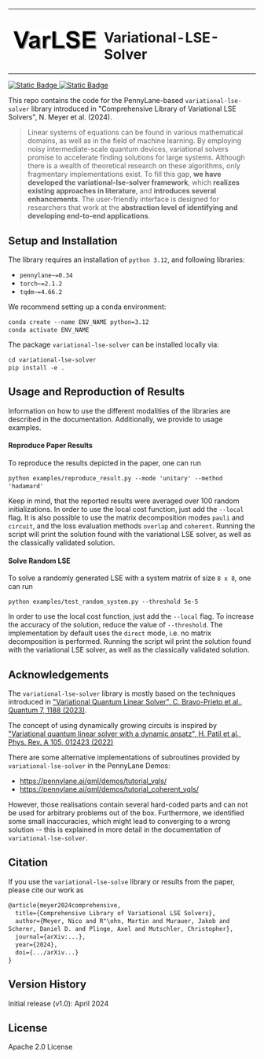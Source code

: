 <table>
  <tr>
    <td>
      <img src="lse_logo.png" alt="overview" width="200"/>
    </td>
    <td>
      <h1>Variational-LSE-Solver</h1>
    </td>
  </tr>
</table>

[![Static Badge](https://img.shields.io/badge/arXiv-0000.00000-red)
](https://arxiv.org/search/quant-ph?searchtype=author&query=Meyer,+N)[![Static Badge](https://img.shields.io/badge/PyPI-pip_install_variational--lse--solver-blue)](https://pypi.org/project/pip/)

This repo contains the code for the PennyLane-based `variational-lse-solver` library introduced in 
"Comprehensive Library of Variational LSE Solvers", N. Meyer et al. (2024).

> Linear systems of equations can be found in various mathematical domains, as well as in the field of machine learning. By employing noisy intermediate-scale quantum devices, variational solvers promise to accelerate finding solutions for large systems. Although there is a wealth of theoretical research on these algorithms, only fragmentary implementations exist. To fill this gap, **we have developed the variational-lse-solver framework**, which **realizes existing approaches in literature**, and **introduces several enhancements**. The user-friendly interface is designed for researchers that work at the **abstraction level of identifying and developing end-to-end applications**.

## Setup and Installation

The library requires an installation of `python 3.12`, and following libraries:
- `pennylane~=0.34`
- `torch~=2.1.2`
- `tqdm~=4.66.2`

We recommend setting up a conda environment:

```
conda create --name ENV_NAME python=3.12
conda activate ENV_NAME
```

The package `variational-lse-solver` can be installed locally via:
```
cd variational-lse-solver
pip install -e .
```

## Usage and Reproduction of Results

Information on how to use the different modalities of the libraries are described in the documentation.
Additionally, we provide to usage examples.

#### Reproduce Paper Results

To reproduce the results depicted in the paper, one can run

```
python examples/reproduce_result.py --mode 'unitary' --method 'hadamard'
```
Keep in mind, that the reported results were averaged over 100 random initializations. 
In order to use the local cost function, just add the `--local` flag. 
It is also possible to use the matrix decomposition modes `pauli` and `circuit`, and the loss evaluation methods `overlap` and `coherent`.
Running the script will print the solution found with the variational LSE solver, as well as the classically validated solution.

#### Solve Random LSE

To solve a randomly generated LSE with a system matrix of size `8 x 8`, one can run
```
python examples/test_random_system.py --threshold 5e-5
```
In order to use the local cost function, just add the `--local` flag. 
To increase the accuracy of the solution, reduce the value of `--threshold`.
The implementation by default uses the `direct` mode, i.e. no matrix decomposition is performed.
Running the script wil print the solution found with the variational LSE solver, as well as the classically validated solution.

## Acknowledgements

The `variational-lse-solver` library is mostly based on the techniques introduced in
["Variational Quantum Linear Solver", C. Bravo-Prieto et al., Quantum 7, 1188 (2023)](https://quantum-journal.org/papers/q-2023-11-22-1188/).

The concept of using dynamically growing circuits is inspired by
["Variational quantum linear solver with a dynamic ansatz", H. Patil et al., Phys. Rev. A 105, 012423 (2022)](https://journals.aps.org/pra/abstract/10.1103/PhysRevA.105.012423)

There are some alternative implementations of subroutines provided by `variational-lse-solver` in the PennyLane Demos:
- https://pennylane.ai/qml/demos/tutorial_vqls/
- https://pennylane.ai/qml/demos/tutorial_coherent_vqls/

However, those realisations contain several hard-coded parts and can not be used for arbitrary problems out of the box.
Furthermore, we identified some small inaccuracies, which might lead to converging to a wrong solution 
-- this is explained in more detail in the documentation of `variational-lse-solver`.

## Citation

If you use the `variational-lse-solve` library or results from the paper, please cite our work as

```
@article{meyer2024comprehensive,
  title={Comprehensive Library of Variational LSE Solvers},
  author={Meyer, Nico and R"\ohn, Martin and Murauer, Jakob and Scherer, Daniel D. and Plinge, Axel and Mutschler, Christopher},
  journal={arXiv:...},
  year={2024},
  doi={.../arXiv...}
}
```

## Version History

Initial release (v1.0): April 2024

## License

Apache 2.0 License
  